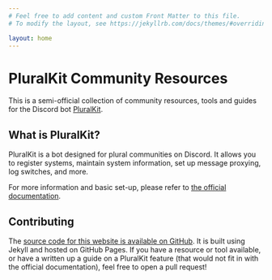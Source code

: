 ```yaml
---
# Feel free to add content and custom Front Matter to this file.
# To modify the layout, see https://jekyllrb.com/docs/themes/#overriding-theme-defaults

layout: home
---
```


# PluralKit Community Resources
This is a semi-official collection of community resources, tools and guides for the Discord bot [PluralKit](https://pluralkit.me/).

## What is PluralKit?
PluralKit is a bot designed for plural communities on Discord. It allows you to register systems, maintain system information, set up message proxying, log switches, and more.

For more information and basic set-up, please refer to [the official documentation](https://pluralkit.me/).

## Contributing
The [source code for this website is available on GitHub](https://github.com/PluralKit/pluralkit.github.io). It is built using Jekyll and hosted on GitHub Pages. If you have a resource or tool available, or have a written up a guide on a PluralKit feature (that would not fit in with the official documentation), feel free to open a pull request!